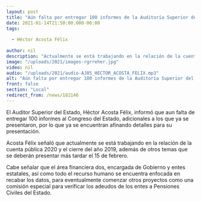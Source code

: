 ```yaml
---
layout: post
title: "Aún falta por entregar 100 informes de la Auditoría Superior del Estado al Congreso"
date: 2021-01-14T21:50:00.000-06:00
tags:
  
  - Héctor Acosta Félix
  
author: nil
description: "Actualmente se está trabajando en la relación de la cuenta pública 2020 y el cierre del año 2019"
image: "/uploads/2021/images-rgrreher.jpg"
video: nil
audio: "/uploads/2021/audio-AJ05_HECTOR_ACOSTA_FELIX.mp3"
alt: "Aún falta por entregar 100 informes de la Auditoría Superior del Estado al Congreso"
front: false
section: "Local"
redirect_from: /news/182146
---
```


El Auditor Superior del Estado, Héctor Acosta Félix, informó que aun falta de entregar 100 informes al Congreso del Estado, adicionales a los que ya se presentaron, por lo que ya se encuentran afinando detalles para su presentación.

Acosta Félix señaló que actualmente se está trabajando en la relación de la cuenta pública 2020 y el cierre del año 2019, además de otros temas que se deberán presentar más tardar el 15 de febrero.

Cabe señalar que el área financiera dos, encargada de Gobierno y entes estatales, así como todo el recurso humano se encuentra enfocada en recabar los datos, para eventualmente comenzar otros proyectos como una comisión especial para verificar los adeudos de los entes a Pensiones Civiles del Estado.